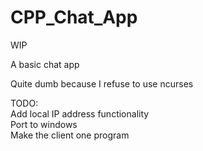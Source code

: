 # CPP_Chat_App

WIP

A basic chat app

Quite dumb because I refuse to use ncurses

TODO:<br/>
Add local IP address functionality<br/>
Port to windows<br/>
Make the client one program<br/>
